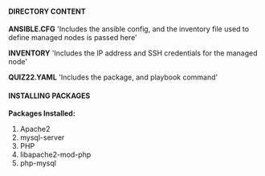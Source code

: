 #### DIRECTORY CONTENT ####

**ANSIBLE.CFG**
'Includes the ansible config, and the inventory file used to define managed nodes is passed here'

**INVENTORY**
'Includes the IP address and SSH credentials for the managed node'

**QUIZ22.YAML**
'Includes the package, and playbook command'

#### INSTALLING PACKAGES ####

**Packages Installed:**

1. Apache2
2. mysql-server
3. PHP
4. libapache2-mod-php
5. php-mysql

